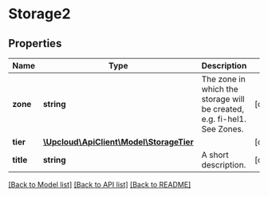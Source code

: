 # Storage2

## Properties
Name | Type | Description | Notes
------------ | ------------- | ------------- | -------------
**zone** | **string** | The zone in which the storage will be created, e.g. fi-hel1. See Zones. | [optional] 
**tier** | [**\Upcloud\ApiClient\Model\StorageTier**](StorageTier.md) |  | [optional] 
**title** | **string** | A short description. | [optional] 

[[Back to Model list]](../../README.md#documentation-of-the-models) [[Back to API list]](../../README.md#documentation) [[Back to README]](../../README.md)


